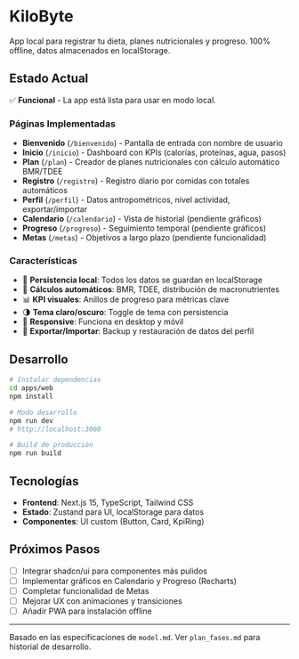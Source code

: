 # KiloByte

App local para registrar tu dieta, planes nutricionales y progreso. 100% offline, datos almacenados en localStorage.

## Estado Actual

✅ **Funcional** - La app está lista para usar en modo local.

### Páginas Implementadas

- **Bienvenido** (`/bienvenido`) - Pantalla de entrada con nombre de usuario
- **Inicio** (`/inicio`) - Dashboard con KPIs (calorías, proteínas, agua, pasos) 
- **Plan** (`/plan`) - Creador de planes nutricionales con cálculo automático BMR/TDEE
- **Registro** (`/registro`) - Registro diario por comidas con totales automáticos
- **Perfil** (`/perfil`) - Datos antropométricos, nivel actividad, exportar/importar
- **Calendario** (`/calendario`) - Vista de historial (pendiente gráficos)
- **Progreso** (`/progreso`) - Seguimiento temporal (pendiente gráficos)  
- **Metas** (`/metas`) - Objetivos a largo plazo (pendiente funcionalidad)

### Características

- 🔄 **Persistencia local**: Todos los datos se guardan en localStorage
- 🧮 **Cálculos automáticos**: BMR, TDEE, distribución de macronutrientes
- 📊 **KPI visuales**: Anillos de progreso para métricas clave
- 🌗 **Tema claro/oscuro**: Toggle de tema con persistencia
- 📱 **Responsive**: Funciona en desktop y móvil
- 📄 **Exportar/Importar**: Backup y restauración de datos del perfil

## Desarrollo

```bash
# Instalar dependencias
cd apps/web
npm install

# Modo desarrollo
npm run dev
# http://localhost:3000

# Build de producción  
npm run build
```

## Tecnologías

- **Frontend**: Next.js 15, TypeScript, Tailwind CSS
- **Estado**: Zustand para UI, localStorage para datos
- **Componentes**: UI custom (Button, Card, KpiRing)

## Próximos Pasos

- [ ] Integrar shadcn/ui para componentes más pulidos
- [ ] Implementar gráficos en Calendario y Progreso (Recharts)
- [ ] Completar funcionalidad de Metas
- [ ] Mejorar UX con animaciones y transiciones
- [ ] Añadir PWA para instalación offline

---

Basado en las especificaciones de `model.md`. Ver `plan_fases.md` para historial de desarrollo.